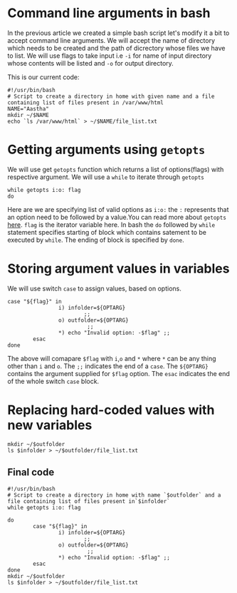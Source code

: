 # Command line arguments in bash
In the previous article we created a simple bash script let's modify it a bit to accept command line arguments.
We will accept the name of directory which needs to be created and the path of dicrectory whose files we have to list.
We will use flags to take input i.e `-i` for name of input directory whose contents will be listed and `-o` for output directory.

This is our current code:
```
#!/usr/bin/bash
# Script to create a directory in home with given name and a file containing list of files present in /var/www/html
NAME="Aastha"
mkdir ~/$NAME
echo `ls /var/www/html` > ~/$NAME/file_list.txt
```
# Getting arguments using `getopts`
We will use get `getopts` function which returns a list of options(flags) with respective argument. 
We will use a `while` to iterate through `getopts`
```
while getopts i:o: flag 
do
```
Here are we are specifying list of valid options as `i:o:` the `:` represents that an option need to be followed by a value.You can read more about `getopts` [here](https://www.mkssoftware.com/docs/man1/getopts.1.asp).
`flag` is the iterator variable here. In bash  the `do` followed  by `while` statement specifies starting of block which contains satement to be executed by `while`. The ending of block is specified by `done`.

# Storing argument values in variables
We will use switch `case` to assign values, based on options.
```
case "${flag}" in
                i) infolder=${OPTARG}
                        ;;
                o) outfolder=${OPTARG}
                         ;;
                *) echo "Invalid option: -$flag" ;;
        esac
done
```
The above will comapare `$flag` with `i`,`o` and `*` where `*` can be any thing other than `i` and `o`. The `;;` indicates the end of a `case`. The `${OPTARG}` contains the argument supplied for `$flag` option.
The `esac` indicates the end of the whole switch `case` block.

# Replacing hard-coded values with new variables
```
mkdir ~/$outfolder 
ls $infolder > ~/$outfolder/file_list.txt
```

## Final code
```
#!/usr/bin/bash
# Script to create a directory in home with name `$outfolder` and a file containing list of files present in`$infolder`
while getopts i:o: flag

do
        case "${flag}" in
                i) infolder=${OPTARG}
                        ;;
                o) outfolder=${OPTARG}
                         ;;
                *) echo "Invalid option: -$flag" ;;
        esac
done
mkdir ~/$outfolder 
ls $infolder > ~/$outfolder/file_list.txt
```

